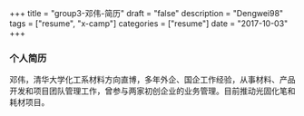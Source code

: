 ﻿+++
title = "group3-邓伟-简历"
draft = "false"
description = "Dengwei98"
tags = ["resume", "x-camp"]
categories = ["resume"]
date = "2017-10-03"
+++


### 个人简历

邓伟，清华大学化工系材料方向直博，多年外企、国企工作经验，从事材料、产品开发和项目团队管理工作，曾参与两家初创企业的业务管理。目前推动光固化笔和耗材项目。
